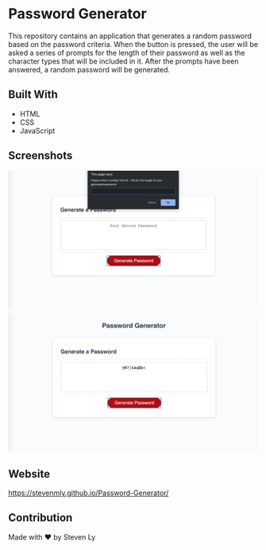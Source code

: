 # Password Generator 
This repository contains an application that generates a random password based on the password criteria. When the button is pressed, the user will be asked a series of prompts for the length of their password as well as the character types that will be included in it. After the prompts have been answered, a random password will be generated. 

## Built With
* HTML
* CSS
* JavaScript

## Screenshots
![Application-screenshot](Develop/images/screenshot1.png)
![Application-screenshot](Develop/images/screenshot2.png)


## Website
https://stevenmly.github.io/Password-Generator/

## Contribution
Made with ❤️ by Steven Ly
